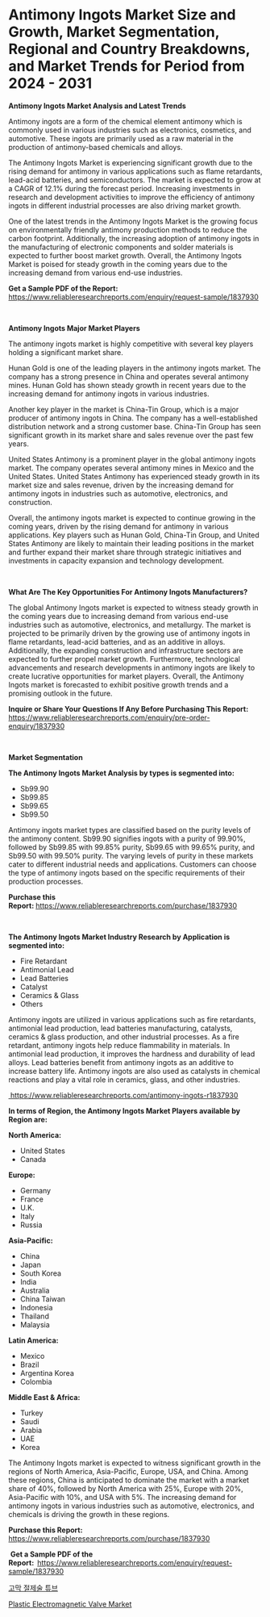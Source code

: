 <p><h1>Antimony Ingots Market Size and Growth, Market Segmentation, Regional and Country Breakdowns, and Market Trends for Period from 2024 -  2031</h1></p><p><strong>Antimony Ingots Market Analysis and Latest Trends</strong></p>
<p><p>Antimony ingots are a form of the chemical element antimony which is commonly used in various industries such as electronics, cosmetics, and automotive. These ingots are primarily used as a raw material in the production of antimony-based chemicals and alloys.</p><p>The Antimony Ingots Market is experiencing significant growth due to the rising demand for antimony in various applications such as flame retardants, lead-acid batteries, and semiconductors. The market is expected to grow at a CAGR of 12.1% during the forecast period. Increasing investments in research and development activities to improve the efficiency of antimony ingots in different industrial processes are also driving market growth.</p><p>One of the latest trends in the Antimony Ingots Market is the growing focus on environmentally friendly antimony production methods to reduce the carbon footprint. Additionally, the increasing adoption of antimony ingots in the manufacturing of electronic components and solder materials is expected to further boost market growth. Overall, the Antimony Ingots Market is poised for steady growth in the coming years due to the increasing demand from various end-use industries.</p></p>
<p><strong>Get a Sample PDF of the Report:&nbsp;</strong> <a href="https://www.reliableresearchreports.com/enquiry/request-sample/1837930">https://www.reliableresearchreports.com/enquiry/request-sample/1837930</a></p>
<p>&nbsp;</p>
<p><strong>Antimony Ingots Major Market Players</strong></p>
<p><p>The antimony ingots market is highly competitive with several key players holding a significant market share. </p><p>Hunan Gold is one of the leading players in the antimony ingots market. The company has a strong presence in China and operates several antimony mines. Hunan Gold has shown steady growth in recent years due to the increasing demand for antimony ingots in various industries. </p><p>Another key player in the market is China-Tin Group, which is a major producer of antimony ingots in China. The company has a well-established distribution network and a strong customer base. China-Tin Group has seen significant growth in its market share and sales revenue over the past few years.</p><p>United States Antimony is a prominent player in the global antimony ingots market. The company operates several antimony mines in Mexico and the United States. United States Antimony has experienced steady growth in its market size and sales revenue, driven by the increasing demand for antimony ingots in industries such as automotive, electronics, and construction.</p><p>Overall, the antimony ingots market is expected to continue growing in the coming years, driven by the rising demand for antimony in various applications. Key players such as Hunan Gold, China-Tin Group, and United States Antimony are likely to maintain their leading positions in the market and further expand their market share through strategic initiatives and investments in capacity expansion and technology development.</p></p>
<p>&nbsp;</p>
<p><strong>What Are The Key Opportunities For Antimony Ingots Manufacturers?</strong></p>
<p><p>The global Antimony Ingots market is expected to witness steady growth in the coming years due to increasing demand from various end-use industries such as automotive, electronics, and metallurgy. The market is projected to be primarily driven by the growing use of antimony ingots in flame retardants, lead-acid batteries, and as an additive in alloys. Additionally, the expanding construction and infrastructure sectors are expected to further propel market growth. Furthermore, technological advancements and research developments in antimony ingots are likely to create lucrative opportunities for market players. Overall, the Antimony Ingots market is forecasted to exhibit positive growth trends and a promising outlook in the future.</p></p>
<p><strong>Inquire or Share Your Questions If Any Before Purchasing This Report:</strong> <a href="https://www.reliableresearchreports.com/enquiry/pre-order-enquiry/1837930">https://www.reliableresearchreports.com/enquiry/pre-order-enquiry/1837930</a></p>
<p>&nbsp;</p>
<p><strong>Market Segmentation</strong></p>
<p><strong>The Antimony Ingots Market Analysis by types is segmented into:</strong></p>
<p><ul><li>Sb99.90</li><li>Sb99.85</li><li>Sb99.65</li><li>Sb99.50</li></ul></p>
<p><p>Antimony ingots market types are classified based on the purity levels of the antimony content. Sb99.90 signifies ingots with a purity of 99.90%, followed by Sb99.85 with 99.85% purity, Sb99.65 with 99.65% purity, and Sb99.50 with 99.50% purity. The varying levels of purity in these markets cater to different industrial needs and applications. Customers can choose the type of antimony ingots based on the specific requirements of their production processes.</p></p>
<p><strong>Purchase this Report:&nbsp;</strong><a href="https://www.reliableresearchreports.com/purchase/1837930">https://www.reliableresearchreports.com/purchase/1837930</a></p>
<p>&nbsp;</p>
<p><strong>The Antimony Ingots Market Industry Research by Application is segmented into:</strong></p>
<p><ul><li>Fire Retardant</li><li>Antimonial Lead</li><li>Lead Batteries</li><li>Catalyst</li><li>Ceramics & Glass</li><li>Others</li></ul></p>
<p><p>Antimony ingots are utilized in various applications such as fire retardants, antimonial lead production, lead batteries manufacturing, catalysts, ceramics & glass production, and other industrial processes. As a fire retardant, antimony ingots help reduce flammability in materials. In antimonial lead production, it improves the hardness and durability of lead alloys. Lead batteries benefit from antimony ingots as an additive to increase battery life. Antimony ingots are also used as catalysts in chemical reactions and play a vital role in ceramics, glass, and other industries.</p></p>
<p><a href="https://www.reliableresearchreports.com/antimony-ingots-r1837930">&nbsp;https://www.reliableresearchreports.com/antimony-ingots-r1837930</a></p>
<p><strong>In terms of Region, the Antimony Ingots Market Players available by Region are:</strong></p>
<p>
    <p> <strong> North America: </strong>
        <ul>
            <li>United States</li>
            <li>Canada</li>
        </ul>
        </p> 
    <p> <strong> Europe: </strong>
        <ul>
            <li>Germany</li>
            <li>France</li>
            <li>U.K.</li>
            <li>Italy</li>
            <li>Russia</li>
        </ul>
        </p> 
    <p> <strong> Asia-Pacific: </strong>
        <ul>
            <li>China</li>
            <li>Japan</li>
            <li>South Korea</li>
            <li>India</li>
            <li>Australia</li>
            <li>China Taiwan</li>
            <li>Indonesia</li>
            <li>Thailand</li>
            <li>Malaysia</li>
        </ul>
        </p> 
    <p> <strong> Latin America: </strong>
        <ul>
            <li>Mexico</li>
            <li>Brazil</li>
            <li>Argentina Korea</li>
            <li>Colombia</li>
        </ul>
        </p> 
    <p> <strong> Middle East & Africa: </strong>
        <ul>
            <li>Turkey</li>
            <li>Saudi</li>
            <li>Arabia</li>
            <li>UAE</li>
            <li>Korea</li>
        </ul>
    </p>
    </p>
<p><p>The Antimony Ingots market is expected to witness significant growth in the regions of North America, Asia-Pacific, Europe, USA, and China. Among these regions, China is anticipated to dominate the market with a market share of 40%, followed by North America with 25%, Europe with 20%, Asia-Pacific with 10%, and USA with 5%. The increasing demand for antimony ingots in various industries such as automotive, electronics, and chemicals is driving the growth in these regions.</p></p>
<p><strong>Purchase this Report: </strong><a href="https://www.reliableresearchreports.com/purchase/1837930">https://www.reliableresearchreports.com/purchase/1837930</a></p>
<p>&nbsp;<strong>Get a Sample PDF of the Report:&nbsp;&nbsp;</strong><a href="https://www.reliableresearchreports.com/enquiry/request-sample/1837930">https://www.reliableresearchreports.com/enquiry/request-sample/1837930</a></p>
<p><strong></strong></p>
<p><p><a href="https://github.com/RichardLueilwitz787/Market-Research-Report-List-2/blob/main/24346915679.md">고막 절제술 튜브</a></p><p><a href="https://github.com/abdulKoss1996/Market-Research-Report-List-1/blob/main/plastic-electromagnetic-valve-market.md">Plastic Electromagnetic Valve Market</a></p></p>